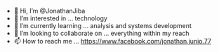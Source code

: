- 👋 Hi, I’m @JonathanJiba
- 👀 I’m interested in ... technology
- 🌱 I’m currently learning ... analysis and systems development
- 💞️ I’m looking to collaborate on ... everything within my reach
- 📫 How to reach me ... https://www.facebook.com/jonathan.junio.77

<!---
JonathanJiba/JonathanJiba is a ✨ special ✨ repository because its `README.md` (this file) appears on your GitHub profile.
You can click the Preview link to take a look at your changes.
--->
